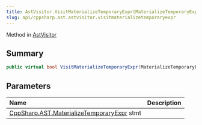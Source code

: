 ```yaml
---
title: AstVisitor.VisitMaterializeTemporaryExpr(MaterializeTemporaryExpr)
slug: api/cppsharp.ast.astvisitor.visitmaterializetemporaryexpr
---
```

Method in [AstVisitor](/api/cppsharp/ast/astvisitor)

## Summary



```csharp
public virtual bool VisitMaterializeTemporaryExpr(MaterializeTemporaryExpr stmt)
```

## Parameters

|Name|Description|
|:---|:---|
|[CppSharp.AST.MaterializeTemporaryExpr](/api/cppsharp/ast/materializetemporaryexpr) stmt||


